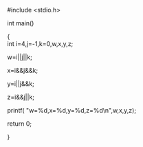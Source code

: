 #include <stdio.h> <br/>

int main()<br/>

{   
int i=4,j=-1,k=0,w,x,y,z;<br/>

w=i||j||k;<br/>

x=i&&j&&k;<br/>

y=i||j&&k;<br/>

z=i&&j||k;<br/>

printf( "w=%d,x=%d,y=%d,z=%d\n",w,x,y,z);<br/>

return 0;<br/>

}

